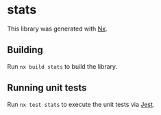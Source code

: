 # stats

This library was generated with [Nx](https://nx.dev).

## Building

Run `nx build stats` to build the library.

## Running unit tests

Run `nx test stats` to execute the unit tests via [Jest](https://jestjs.io).
